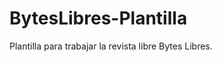 BytesLibres-Plantilla
=====================

Plantilla para trabajar la revista libre Bytes Libres.
